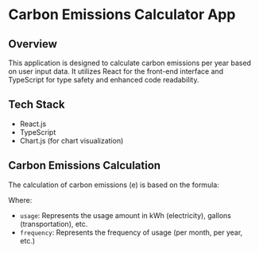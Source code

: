 # Carbon Emissions Calculator App

## Overview

This application is designed to calculate carbon emissions per year based on user input data. It utilizes React for the front-end interface and TypeScript for type safety and enhanced code readability.

## Tech Stack

- React.js
- TypeScript
- Chart.js (for chart visualization)

## Carbon Emissions Calculation

The calculation of carbon emissions (e) is based on the formula:

Where:

- `usage`: Represents the usage amount in kWh (electricity), gallons (transportation), etc.
- `frequency`: Represents the frequency of usage (per month, per year, etc.)


